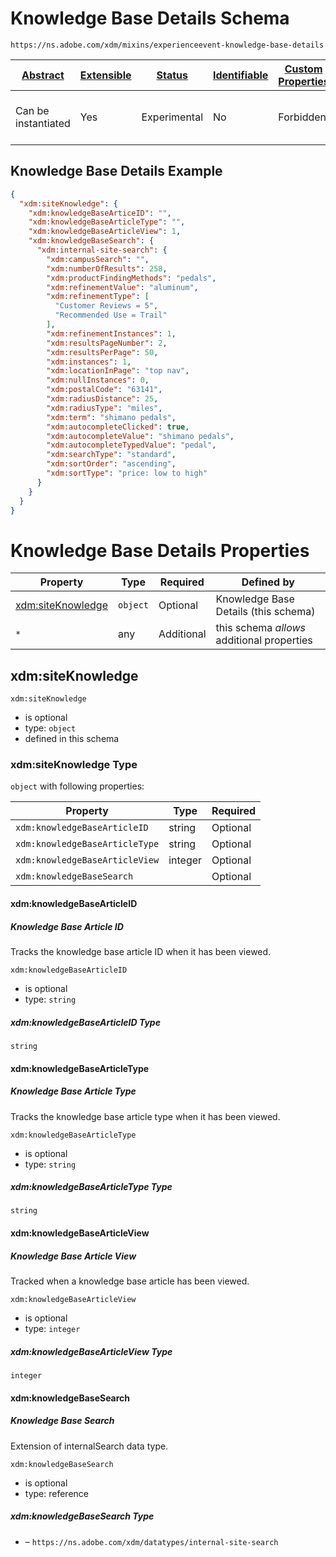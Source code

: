
# Knowledge Base Details Schema

```
https://ns.adobe.com/xdm/mixins/experienceevent-knowledge-base-details
```



| [Abstract](../../../abstract.md) | [Extensible](../../../extensions.md) | [Status](../../../status.md) | [Identifiable](../../../id.md) | [Custom Properties](../../../extensions.md) | [Additional Properties](../../../extensions.md) | Defined In |
|----------------------------------|--------------------------------------|------------------------------|--------------------------------|---------------------------------------------|-------------------------------------------------|------------|
| Can be instantiated | Yes | Experimental | No | Forbidden | Permitted | [mixins/experience-event/experienceevent-knowledge-base-details.schema.json](mixins/experience-event/experienceevent-knowledge-base-details.schema.json) |

## Knowledge Base Details Example
```json
{
  "xdm:siteKnowledge": {
    "xdm:knowledgeBaseArticeID": "",
    "xdm:knowledgeBaseArticleType": "",
    "xdm:knowledgeBaseArticleView": 1,
    "xdm:knowledgeBaseSearch": {
      "xdm:internal-site-search": {
        "xdm:campusSearch": "",
        "xdm:numberOfResults": 258,
        "xdm:productFindingMethods": "pedals",
        "xdm:refinementValue": "aluminum",
        "xdm:refinementType": [
          "Customer Reviews = 5",
          "Recommended Use = Trail"
        ],
        "xdm:refinementInstances": 1,
        "xdm:resultsPageNumber": 2,
        "xdm:resultsPerPage": 50,
        "xdm:instances": 1,
        "xdm:locationInPage": "top nav",
        "xdm:nullInstances": 0,
        "xdm:postalCode": "63141",
        "xdm:radiusDistance": 25,
        "xdm:radiusType": "miles",
        "xdm:term": "shimano pedals",
        "xdm:autocompleteClicked": true,
        "xdm:autocompleteValue": "shimano pedals",
        "xdm:autocompleteTypedValue": "pedal",
        "xdm:searchType": "standard",
        "xdm:sortOrder": "ascending",
        "xdm:sortType": "price: low to high"
      }
    }
  }
}
```

# Knowledge Base Details Properties

| Property | Type | Required | Defined by |
|----------|------|----------|------------|
| [xdm:siteKnowledge](#xdmsiteknowledge) | `object` | Optional | Knowledge Base Details (this schema) |
| `*` | any | Additional | this schema *allows* additional properties |

## xdm:siteKnowledge


`xdm:siteKnowledge`
* is optional
* type: `object`
* defined in this schema

### xdm:siteKnowledge Type


`object` with following properties:


| Property | Type | Required |
|----------|------|----------|
| `xdm:knowledgeBaseArticleID`| string | Optional |
| `xdm:knowledgeBaseArticleType`| string | Optional |
| `xdm:knowledgeBaseArticleView`| integer | Optional |
| `xdm:knowledgeBaseSearch`|  | Optional |



#### xdm:knowledgeBaseArticleID
##### Knowledge Base Article ID

Tracks the knowledge base article ID when it has been viewed.

`xdm:knowledgeBaseArticleID`
* is optional
* type: `string`

##### xdm:knowledgeBaseArticleID Type


`string`








#### xdm:knowledgeBaseArticleType
##### Knowledge Base Article Type

Tracks the knowledge base article type when it has been viewed.

`xdm:knowledgeBaseArticleType`
* is optional
* type: `string`

##### xdm:knowledgeBaseArticleType Type


`string`








#### xdm:knowledgeBaseArticleView
##### Knowledge Base Article View

Tracked when a knowledge base article has been viewed.

`xdm:knowledgeBaseArticleView`
* is optional
* type: `integer`

##### xdm:knowledgeBaseArticleView Type


`integer`








#### xdm:knowledgeBaseSearch
##### Knowledge Base Search

Extension of internalSearch data type.

`xdm:knowledgeBaseSearch`
* is optional
* type: reference

##### xdm:knowledgeBaseSearch Type


* []() – `https://ns.adobe.com/xdm/datatypes/internal-site-search`









